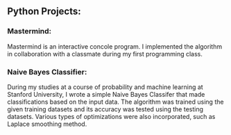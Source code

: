 ## Python Projects:

### Mastermind:

Mastermind is an interactive concole program. I implemented the algorithm in collaboration with a classmate during my first programming class.

### Naive Bayes Classifier:

During my studies at a course of probability and machine learning at Stanford University, I wrote a simple Naive Bayes Classifer that made classifications based on the input data. 
The algorithm was trained using the given training datasets and its accuracy was tested using the testing datasets. Various types of optimizations were also 
incorporated, such as Laplace smoothing method.

